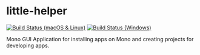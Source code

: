 # little-helper

[![Build Status (macOS & Linux)](https://travis-ci.org/getopenmono/little-helper.svg?branch=master)](https://travis-ci.org/getopenmono/little-helper)  [![Build Status (Windows)](https://ci.appveyor.com/api/projects/status/32r7s2skrgm9ubva?svg=true)](https://ci.appveyor.com/project/stoffera/little-helper)

Mono GUI Application for installing apps on Mono and creating projects for developing apps.

